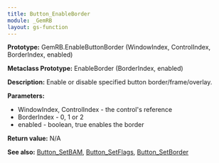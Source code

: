 ```yaml
---
title: Button_EnableBorder
module: _GemRB
layout: gs-function
---
```


**Prototype:** GemRB.EnableButtonBorder (WindowIndex, ControlIndex, BorderIndex, enabled)

**Metaclass Prototype:** EnableBorder (BorderIndex, enabled)

**Description:** Enable or disable specified button border/frame/overlay.

**Parameters:** 
  * WindowIndex, ControlIndex - the control's reference
  * BorderIndex - 0, 1 or 2
  * enabled - boolean, true enables the border

**Return value:** N/A

**See also:** [Button_SetBAM](Button_SetBAM.md), [Button_SetFlags](Button_SetFlags.md), [Button_SetBorder](Button_SetBorder.md)
